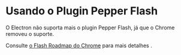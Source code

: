 # Usando o Plugin Pepper Flash

O Electron não suporta mais o plugin Pepper Flash, já que o Chrome removeu o suporte.

Consulte [o Flash Roadmap do Chrome](https://www.chromium.org/flash-roadmap) para mais detalhes .
